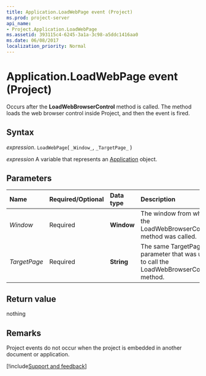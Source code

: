 ```yaml
---
title: Application.LoadWebPage event (Project)
ms.prod: project-server
api_name:
- Project.Application.LoadWebPage
ms.assetid: 393115c4-6245-3a1a-3c98-a5ddc1416aa0
ms.date: 06/08/2017
localization_priority: Normal
---
```



# Application.LoadWebPage event (Project)

Occurs after the  **LoadWebBrowserControl** method is called. The method loads the web browser control inside Project, and then the event is fired.


## Syntax

_expression_. `LoadWebPage`( `_Window_`, `_TargetPage_` )

 _expression_ A variable that represents an [Application](./Project.Application.md) object.


## Parameters



|Name|Required/Optional|Data type|Description|
|:-----|:-----|:-----|:-----|
| _Window_|Required|**Window**|The window from where the LoadWebBrowserControl method was called.|
| _TargetPage_|Required|**String**|The same TargetPage parameter that was used to call the LoadWebBrowserControl method.|

## Return value

nothing


## Remarks

Project events do not occur when the project is embedded in another document or application.

[!include[Support and feedback](~/includes/feedback-boilerplate.md)]